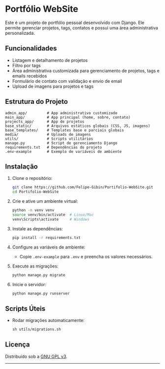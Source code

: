 # Portfólio WebSite

Este é um projeto de portfólio pessoal desenvolvido com Django. Ele permite gerenciar projetos, tags, contatos e possui uma área administrativa personalizada.

## Funcionalidades

- Listagem e detalhamento de projetos
- Filtro por tags
- Área administrativa customizada para gerenciamento de projetos, tags e emails recebidos
- Formulário de contato com validação e envio de email
- Upload de imagens para projetos e tags

## Estrutura do Projeto

```
admin_app/         # App administrativo customizado
main_app/          # App principal (home, sobre, contato)
projects_app/      # App de projetos
base_static/       # Arquivos estáticos globais (CSS, JS, imagens)
base_templates/    # Templates base e parciais globais
media/             # Uploads de imagens
utils/             # Scripts utilitários
manage.py          # Script de gerenciamento Django
requirements.txt   # Dependências do projeto
.env-example       # Exemplo de variáveis de ambiente
```

## Instalação

1. Clone o repositório:
   ```sh
   git clone https://github.com/Felipe-Gibin/Portifolio-WebSite.git
   cd Portifolio-WebSite
   ```

2. Crie e ative um ambiente virtual:
   ```sh
   python -m venv venv
   source venv/bin/activate  # Linux/Mac
   venv\Scripts\activate     # Windows
   ```

3. Instale as dependências:
   ```sh
   pip install -r requirements.txt
   ```

4. Configure as variáveis de ambiente:
   - Copie `.env-example` para `.env` e preencha os valores necessários.

5. Execute as migrações:
   ```sh
   python manage.py migrate
   ```

6. Inicie o servidor:
   ```sh
   python manage.py runserver
   ```

## Scripts Úteis

- Rodar migrações automaticamente:
  ```sh
  sh utils/migrations.sh
  ```

## Licença

Distribuído sob a [GNU GPL v3](LICENSE).

---